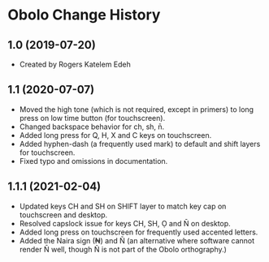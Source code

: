 Obolo Change History
====================

1.0 (2019-07-20)
----------------
* Created by Rogers Katelem Edeh

1.1 (2020-07-07)
----------------
* Moved the high tone (which is not required, except in primers) to long press on low time button (for touchscreen).
* Changed backspace behavior for ch, sh, n̄.
* Added long press for Q, H, X and C keys on touchscreen.
* Added hyphen-dash (a frequently used mark) to default and shift layers for touchscreen.
* Fixed typo and omissions in documentation.

1.1.1 (2021-02-04)
----------------
* Updated keys CH and SH on SHIFT layer to match key cap on touchscreen and desktop.
* Resolved capslock issue for keys CH, SH, Ọ and N̄ on desktop.
* Added long press on touchscreen for frequently used accented letters.
* Added the Naira sign (₦) and Ñ (an alternative where software cannot render N̄ well, though Ñ is not part of the Obolo orthography.)
